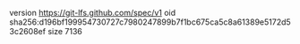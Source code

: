 version https://git-lfs.github.com/spec/v1
oid sha256:d196bf199954730727c7980247899b7f1bc675ca5c8a61389e5172d53c2608ef
size 7136
